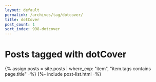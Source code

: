 ```yaml
---
layout: default
permalink: /archives/tag/dotcover/
title: dotCover
post_count: 1
sort_index: 998-dotcover
---
```

<h1 class="page-heading">Posts tagged with dotCover</h1>
{% assign posts = site.posts | where_exp: "item", "item.tags contains page.title" -%}
{%- include post-list.html -%}
